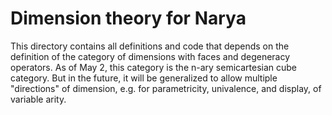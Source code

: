 # Dimension theory for Narya

This directory contains all definitions and code that depends on the definition of the category of dimensions with faces and degeneracy operators.  As of May 2, this category is the n-ary semicartesian cube category.  But in the future, it will be generalized to allow multiple "directions" of dimension, e.g. for parametricity, univalence, and display, of variable arity.
